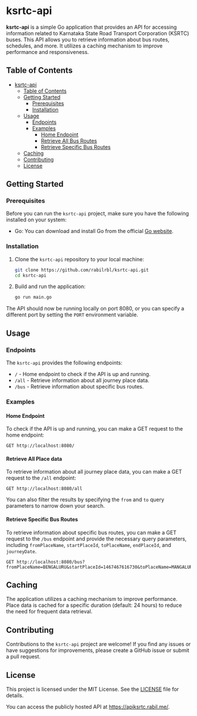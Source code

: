 # ksrtc-api

**ksrtc-api** is a simple Go application that provides an API for accessing information related to Karnataka State Road Transport Corporation (KSRTC) buses. This API allows you to retrieve information about bus routes, schedules, and more. It utilizes a caching mechanism to improve performance and responsiveness.

## Table of Contents
- [ksrtc-api](#ksrtc-api)
  - [Table of Contents](#table-of-contents)
  - [Getting Started](#getting-started)
    - [Prerequisites](#prerequisites)
    - [Installation](#installation)
  - [Usage](#usage)
    - [Endpoints](#endpoints)
    - [Examples](#examples)
      - [Home Endpoint](#home-endpoint)
      - [Retrieve All Bus Routes](#retrieve-all-bus-routes)
      - [Retrieve Specific Bus Routes](#retrieve-specific-bus-routes)
  - [Caching](#caching)
  - [Contributing](#contributing)
  - [License](#license)

## Getting Started

### Prerequisites

Before you can run the `ksrtc-api` project, make sure you have the following installed on your system:

- Go: You can download and install Go from the official [Go website](https://golang.org/doc/install).

### Installation

1. Clone the `ksrtc-api` repository to your local machine:

   ```bash
   git clone https://github.com/rabilrbl/ksrtc-api.git
   cd ksrtc-api
   ```

2. Build and run the application:

   ```bash
   go run main.go
   ```

The API should now be running locally on port 8080, or you can specify a different port by setting the `PORT` environment variable.

## Usage

### Endpoints

The `ksrtc-api` provides the following endpoints:

- `/` - Home endpoint to check if the API is up and running.
- `/all` - Retrieve information about all journey place data.
- `/bus` - Retrieve information about specific bus routes.

### Examples

#### Home Endpoint

To check if the API is up and running, you can make a GET request to the home endpoint:

```http
GET http://localhost:8080/
```

#### Retrieve All Place data

To retrieve information about all journey place data, you can make a GET request to the `/all` endpoint:

```http
GET http://localhost:8080/all
```

You can also filter the results by specifying the `from` and `to` query parameters to narrow down your search.

#### Retrieve Specific Bus Routes

To retrieve information about specific bus routes, you can make a GET request to the `/bus` endpoint and provide the necessary query parameters, including `fromPlaceName`, `startPlaceId`, `toPlaceName`, `endPlaceId`, and `journeyDate`.

```http
GET http://localhost:8080/bus?fromPlaceName=BENGALURU&startPlaceId=1467467616730&toPlaceName=MANGALURU&endPlaceId=1467464668557&journeyDate=26/10/2023
```

## Caching

The application utilizes a caching mechanism to improve performance. Place data is cached for a specific duration (default: 24 hours) to reduce the need for frequent data retrieval.

## Contributing

Contributions to the `ksrtc-api` project are welcome! If you find any issues or have suggestions for improvements, please create a GitHub issue or submit a pull request.

## License

This project is licensed under the MIT License. See the [LICENSE](LICENSE) file for details.

You can access the publicly hosted API at https://apiksrtc.rabil.me/.
